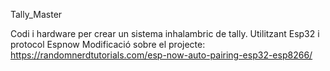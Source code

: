 Tally_Master

Codi i hardware per crear un sistema inhalambric de tally.
Utilitzant Esp32 i protocol Espnow
Modificació sobre el projecte: https://randomnerdtutorials.com/esp-now-auto-pairing-esp32-esp8266/
